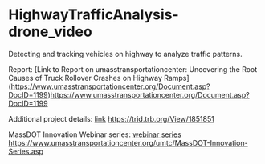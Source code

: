 # HighwayTrafficAnalysis-drone_video
Detecting and tracking vehicles on highway to analyze traffic patterns.


Report: [Link to Report on umasstransportationcenter: Uncovering the Root Causes of Truck Rollover Crashes on Highway Ramps] (https://www.umasstransportationcenter.org/Document.asp?DocID=1199)https://www.umasstransportationcenter.org/Document.asp?DocID=1199

Additional project details: [link](https://trid.trb.org/View/1851851) https://trid.trb.org/View/1851851

MassDOT Innovation Webinar series: [webinar series](https://www.umasstransportationcenter.org/umtc/MassDOT-Innovation-Series.asp) https://www.umasstransportationcenter.org/umtc/MassDOT-Innovation-Series.asp
